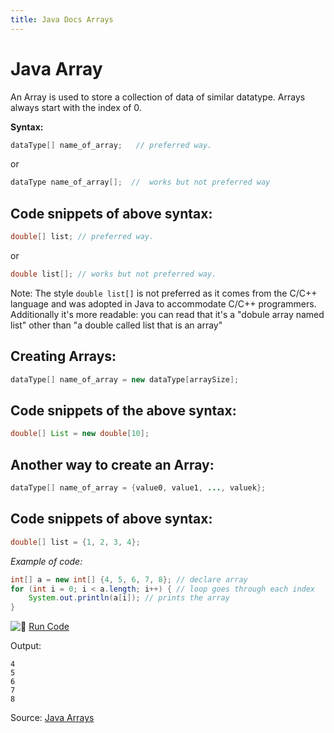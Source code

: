 ```yaml
---
title: Java Docs Arrays
---
```

# Java Array

An Array is used to store a collection of data of similar datatype. Arrays always start with the index of 0.

**Syntax:**

```java 
dataType[] name_of_array;   // preferred way.
```
or
```java 
dataType name_of_array[];  //  works but not preferred way
```

## Code snippets of above syntax:

```java 
double[] list; // preferred way.
```
or 
```java
double list[]; // works but not preferred way.
```

Note: The style `double list[]` is not preferred as it comes from the C/C++ language and was adopted in Java to accommodate C/C++ programmers. Additionally it's more readable: you can read that it's a "dobule array named list" other than "a double called list that is an array"

## Creating Arrays:

```java 
dataType[] name_of_array = new dataType[arraySize];
```

## Code snippets of the above syntax:

```java 
double[] List = new double[10];
```

## Another way to create an Array:

```java 
dataType[] name_of_array = {value0, value1, ..., valuek};
```

## Code snippets of above syntax:

```java 
double[] list = {1, 2, 3, 4};
```

_Example of code:_

```java 
int[] a = new int[] {4, 5, 6, 7, 8}; // declare array
for (int i = 0; i < a.length; i++) { // loop goes through each index
    System.out.println(a[i]); // prints the array
}
```

![:rocket:](//forum.freecodecamp.com/images/emoji/emoji_one/rocket.png?v=2 ":rocket:") <a href='https://repl.it/CONn' target='_blank' rel='nofollow'>Run Code</a>

Output:

    4
    5
    6
    7
    8

Source: <a href='https://docs.oracle.com/javase/tutorial/java/nutsandbolts/arrays.html' target='_blank' rel='nofollow'>Java Arrays</a>
